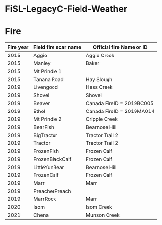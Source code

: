 # FiSL-LegacyC-Field-Weather


# Fire 

Fire year     | Field fire scar name    | Official fire Name or ID 
------------- | ----------------------- | ------------------------ 
2015	        | Aggie			              | Aggie Creek
2015	        | Manley			            | Baker
2015	        | Mt Prindle 1			
2015	        | Tanana Road			        | Hay Slough
2019	        | Livengood	              | Hess Creek		
2019	        | Shovel	                | Shovel		
2019	        | Beaver	                | Canada FireID = 2019BC005		
2019	        | Ethel			              | Canada FireID = 2019MA014 
2019	        | Mt Prindle 2            | Cripple Creek
2019	        | BearFish			          | Bearnose Hill
2019	        | BigTractor			        | Tractor Trail 2
2019	        | Tractor			            | Tractor Trail 2
2019	        | FrozenFish	            | Frozen Calf		
2019	        | FrozenBlackCalf			    | Frozen Calf	
2019	        | LittleYunBear		        | Bearnose Hill	
2019	        | FrozenCalf			        | Frozen Calf	
2019	        | Marr	                  | Marr		
2019	        | PreacherPreach			
2019	        | MarrRock                | Marr
2020	        | Isom			              | Isom Creek
2021	        | Chena                   | Munson Creek




      





